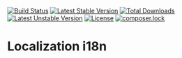 [![Build Status](https://travis-ci.org/mhndev/php-std.svg?branch=master)](https://travis-ci.org/mhndev/php-std)
[![Latest Stable Version](https://poser.pugx.org/mhndev/php-std/v/stable)](https://packagist.org/packages/mhndev/php-std)
[![Total Downloads](https://poser.pugx.org/mhndev/php-std/downloads)](https://packagist.org/packages/mhndev/php-std)
[![Latest Unstable Version](https://poser.pugx.org/mhndev/php-std/v/unstable)](https://packagist.org/packages/mhndev/php-std)
[![License](https://poser.pugx.org/mhndev/php-std/license)](https://packagist.org/packages/mhndev/php-std)
[![composer.lock](https://poser.pugx.org/mhndev/php-std/composerlock)](https://packagist.org/packages/mhndev/php-std)

# Localization i18n
